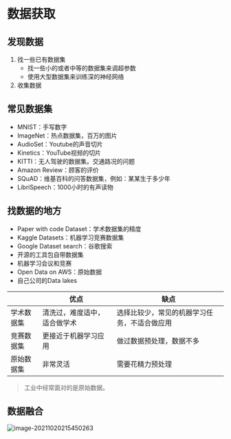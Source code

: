# 数据获取

## 发现数据

1. 找一些已有数据集
   + 找一些小的或者中等的数据集来调超参数
   + 使用大型数据集来训练深的神经网络
2. 收集数据

## 常见数据集

+ MNIST：手写数字
+ ImageNet：热点数据集，百万的图片
+ AudioSet：Youtube的声音切片
+ Kinetics：YouTube视频的切片
+ KITTI：无人驾驶的数据集。交通路况的问题
+ Amazon Review：顾客的评价
+ SQuAD：维基百科的问答数据集，例如：某某生于多少年
+ LibriSpeech：1000小时的有声读物

## 找数据的地方

+ Paper with code Dataset：学术数据集的精度
+ Kaggle Datasets：机器学习竞赛数据集
+ Google Dataset search：谷歌搜索
+ 开源的工具包自带数据集
+ 机器学习会议和竞赛
+ Open Data on AWS：原始数据
+ 自己公司的Data lakes

|            | 优点                         | 缺点                                         |
| ---------- | ---------------------------- | -------------------------------------------- |
| 学术数据集 | 清洗过，难度适中，适合做学术 | 选择比较少，常见的机器学习任务，不适合做应用 |
| 竞赛数据集 | 更接近于机器学习应用         | 做过数据预处理，数据不多                     |
| 原始数据集 | 非常灵活                     | 需要花精力预处理                             |

> 工业中经常面对的是原始数据。

## 数据融合

![image-20211020215450263](https://gitee.com/sun-kaiwei/tukuyan/raw/master/202110202154753.png)

